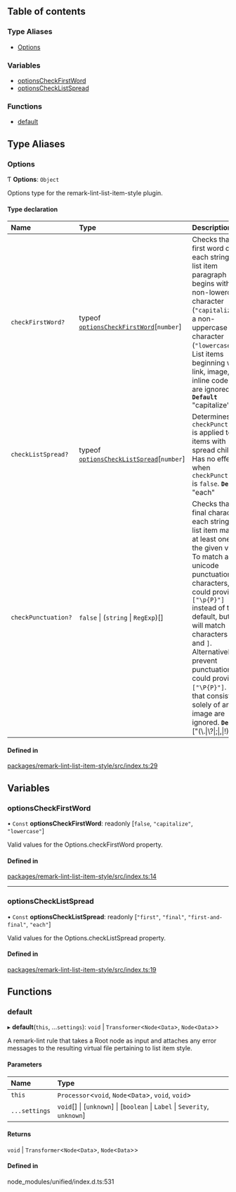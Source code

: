 ## Table of contents

### Type Aliases

- [Options](README.md#options)

### Variables

- [optionsCheckFirstWord](README.md#optionscheckfirstword)
- [optionsCheckListSpread](README.md#optionschecklistspread)

### Functions

- [default](README.md#default)

## Type Aliases

### Options

Ƭ **Options**: `Object`

Options type for the remark-lint-list-item-style plugin.

#### Type declaration

| Name | Type | Description |
| :------ | :------ | :------ |
| `checkFirstWord?` | typeof [`optionsCheckFirstWord`](README.md#optionscheckfirstword)[`number`] | Checks that the first word of each stringified list item paragraph begins with a non-lowercase character (`"capitalize"`) or a non-uppercase character (`"lowercase"`).  List items beginning with a link, image, or inline code block are ignored.  **`Default`**  "capitalize" |
| `checkListSpread?` | typeof [`optionsCheckListSpread`](README.md#optionschecklistspread)[`number`] | Determines how `checkPunctuation` is applied to list items with spread children. Has no effect when `checkPunctuation` is `false`.  **`Default`**  "each" |
| `checkPunctuation?` | ``false`` \| (`string` \| `RegExp`)[] | Checks that the final character of each stringified list item matches at least one of the given values.  To match all unicode punctuation characters, you could provide `["\p{P}"]` instead of the default, but this will match characters like `)` and `]`.  Alternatively, to prevent punctuation, you could provide `["\P{P}"]`.  Lines that consist solely of an image are ignored.  **`Default`**  ["(\\.\|\\?\|;\|,\|!)"] |

#### Defined in

[packages/remark-lint-list-item-style/src/index.ts:29](https://github.com/Xunnamius/unified-utils/blob/f381113/packages/remark-lint-list-item-style/src/index.ts#L29)

## Variables

### optionsCheckFirstWord

• `Const` **optionsCheckFirstWord**: readonly [``false``, ``"capitalize"``, ``"lowercase"``]

Valid values for the Options.checkFirstWord property.

#### Defined in

[packages/remark-lint-list-item-style/src/index.ts:14](https://github.com/Xunnamius/unified-utils/blob/f381113/packages/remark-lint-list-item-style/src/index.ts#L14)

___

### optionsCheckListSpread

• `Const` **optionsCheckListSpread**: readonly [``"first"``, ``"final"``, ``"first-and-final"``, ``"each"``]

Valid values for the Options.checkListSpread property.

#### Defined in

[packages/remark-lint-list-item-style/src/index.ts:19](https://github.com/Xunnamius/unified-utils/blob/f381113/packages/remark-lint-list-item-style/src/index.ts#L19)

## Functions

### default

▸ **default**(`this`, ...`settings`): `void` \| `Transformer`<`Node`<`Data`\>, `Node`<`Data`\>\>

A remark-lint rule that takes a Root node as input and attaches any error
messages to the resulting virtual file pertaining to list item style.

#### Parameters

| Name | Type |
| :------ | :------ |
| `this` | `Processor`<`void`, `Node`<`Data`\>, `void`, `void`\> |
| `...settings` | `void`[] \| [`unknown`] \| [`boolean` \| `Label` \| `Severity`, `unknown`] |

#### Returns

`void` \| `Transformer`<`Node`<`Data`\>, `Node`<`Data`\>\>

#### Defined in

node_modules/unified/index.d.ts:531
